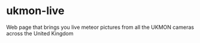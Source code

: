 # ukmon-live
Web page that brings you live meteor pictures from all the UKMON cameras across the United Kingdom
